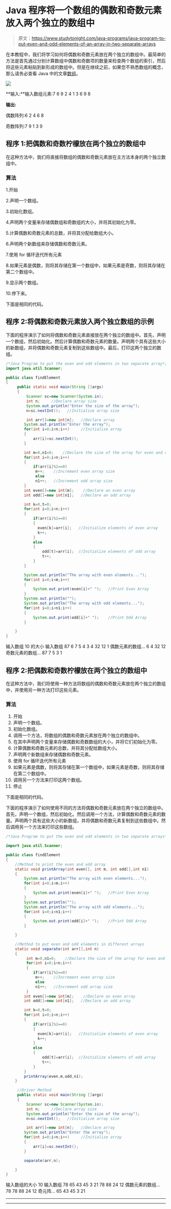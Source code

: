 # Java 程序将一个数组的偶数和奇数元素放入两个独立的数组中

> 原文：<https://www.studytonight.com/java-programs/java-program-to-put-even-and-odd-elements-of-an-array-in-two-separate-arrays>

在本教程中，我们将学习如何将偶数和奇数元素放在两个独立的数组中。最简单的方法是首先通过分别计算数组中偶数和奇数项的数量来检查两个数组的索引，然后将这些元素粘贴到新形成的数组中。但是在继续之前，如果您不熟悉数组的概念，那么请务必查看 Java 中的文章[数组](https://www.studytonight.com/java/array.php)。

![](img/3b22fba830df07205d9f539795c804ff.png)

**输入:**输入数组元素:7 6 9 2 4 1 3 6 9 8

**输出:**

偶数阵列:6 2 4 6 8

奇数阵列:7 9 1 3 9

## 程序 1:把偶数和奇数柠檬放在两个独立的数组中

在这种方法中，我们将直接将数组的偶数和奇数元素放在主方法本身的两个独立数组中。

### 算法

1.开始

2.声明一个数组。

3.初始化数组。

4.声明两个变量来存储偶数组和奇数组的大小，并将其初始化为零。

5.计算偶数和奇数元素的总数，并将其分配给数组大小。

6.声明两个新数组来存储偶数和奇数元素。

7.使用 for 循环迭代所有元素

8.如果元素是偶数，则将其存储在第一个数组中，如果元素是奇数，则将其存储在第二个数组中。

9.显示两个数组。

10.停下来。

下面是相同的代码。

## 程序 2:将偶数和奇数元素放入两个独立数组的示例

下面的程序演示了如何将偶数和奇数元素直接放在两个独立的数组中。首先，声明一个数组，然后初始化。然后计算偶数和奇数元素的数量。声明两个具有这些大小的新数组，并将偶数和奇数元素复制到这些数组中。最后，打印这两个独立的数组。

```java
/*Java Program to put the even and odd elements in two separate array*/
import java.util.Scanner;

public class findElement
{
     public static void main(String []args)
     {
         Scanner sc=new Scanner(System.in);
         int n;     //Declare array size
         System.out.println("Enter the size of the array");
         n=sc.nextInt();   //Initialize array size

         int arr[]=new int[n];   //Declare array 
        System.out.println("Enter the array");  
        for(int i=0;i<n;i++)     //Initialize array
        {
            arr[i]=sc.nextInt();
        }

        int m=0,n1=0;    //Declare the size of the array for even and odd elements
        for(int i=0;i<n;i++)   
        {
            if(arr[i]%2==0)
             m++;    //Increment even array size
             else 
             n1++;   //Increment odd array size
        }
        int even[]=new int[m];    //Declare an even array
        int odd[]=new int[n1];   //Declare an odd array

        int k=0,t=0;
        for(int i=0;i<n;i++)
        {
            if(arr[i]%2==0)
            {
              even[k]=arr[i];   //Initialize elements of even array
              k++;
            }
            else
            {
                odd[t]=arr[i];  //Initialize elements of odd array
                t++;
            }
        }

        System.out.println("The array with even elements...");
        for(int i=0;i<m;i++)
        {
            System.out.print(even[i]+" ");   //Print Even Array
        }
        System.out.println("");
        System.out.println("The array with odd elements...");
        for(int i=0;i<n1;i++)
        {
            System.out.print(odd[i]+" ");    //Print Odd Array
        }

    }
}
```

输入数组 10 的大小
输入数组 87 6 7 5 4 3 4 32 12 1
偶数元素的数组...
6 4 32 12
奇数元素的数组...
87 7 5 3 1

## 程序 2:把偶数和奇数柠檬放在两个独立的数组中

在这种方法中，我们将使用一种方法将数组的偶数和奇数元素放在两个独立的数组中，并使用另一种方法打印这些元素。

### 算法

1.  开始
2.  声明一个数组。
3.  初始化数组。
4.  调用一个方法，将数组的偶数和奇数元素放在两个独立的数组中。
5.  在其中声明两个变量来存储偶数和奇数数组的大小，并将它们初始化为零。
6.  计算偶数和奇数元素的总数，并将其分配给数组大小。
7.  声明两个新数组来存储偶数和奇数元素。
8.  使用 for 循环迭代所有元素
9.  如果元素是偶数，则将其存储在第一个数组中，如果元素是奇数，则将其存储在第二个数组中。
10.  调用另一个方法来打印这两个数组。
11.  停止

下面是相同的代码。

下面的程序演示了如何使用不同的方法将偶数和奇数元素放在两个独立的数组中。首先，声明一个数组，然后初始化。然后调用一个方法，计算偶数和奇数元素的数量。声明两个具有这些大小的新数组，并将偶数和奇数元素复制到这些数组中。然后调用另一个方法来打印这些数组。

```java
/*Java Program to put the even and odd elements in two separate arrays*/

import java.util.Scanner;

public class findElement
{
    //Method to print the even and odd array
    static void printArray(int even[], int m, int odd[],int n1)
    {
        System.out.println("The array with even elements...");
        for(int i=0;i<m;i++)
        {
            System.out.print(even[i]+" ");   //Print Even Array
        }
        System.out.println("");
        System.out.println("The array with odd elements...");
        for(int i=0;i<n1;i++)
        {
            System.out.print(odd[i]+" ");    //Print Odd Array
        }

    }

    //Method to put even and odd elements in different arrays
    static void separate(int arr[],int n)    
    {
         int m=0,n1=0;    //Declare the size of the array for even and odd elements
         for(int i=0;i<n;i++)   
         {
            if(arr[i]%2==0)
             m++;    //Increment even array size
             else 
             n1++;   //Increment odd array size
         }
        int even[]=new int[m];    //Declare an even array
        int odd[]=new int[n1];   //Declare an odd array

        int k=0,t=0;
        for(int i=0;i<n;i++)
        {
            if(arr[i]%2==0)
            {
              even[k]=arr[i];   //Initialize elements of even array
              k++;
            }
            else
            {
                odd[t]=arr[i];  //Initialize elements of odd array
                t++;
            }
        }
        printArray(even,m,odd,n1);
    }

     //Driver Method
     public static void main(String []args)
     {
         Scanner sc=new Scanner(System.in);
         int n;     //Declare array size
         System.out.println("Enter the size of the array");
         n=sc.nextInt();   //Initialize array size

         int arr[]=new int[n];   //Declare array 
        System.out.println("Enter the array");  
        for(int i=0;i<n;i++)     //Initialize array
        {
            arr[i]=sc.nextInt();
        }

        separate(arr,n);

    }
}
```

输入数组的大小 10
输入数组 78 65 43 45 3 21 78 88 24 12
偶数元素的数组...
78 78 88 24 12
奇元阵...
65 43 45 3 21

* * *

* * *